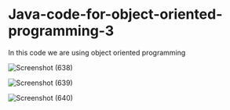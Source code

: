 # Java-code-for-object-oriented-programming-3

In this code we are using object oriented programming

![Screenshot (638)](https://github.com/RishabhRaj240/Java-code-for-object-oriented-programming-3/assets/155876855/66e43b0a-9f70-43e8-bdec-f5bc25f496d3)

![Screenshot (639)](https://github.com/RishabhRaj240/Java-code-for-object-oriented-programming-3/assets/155876855/9d631453-deb0-4919-a4df-6831d960f7b2)

![Screenshot (640)](https://github.com/RishabhRaj240/Java-code-for-object-oriented-programming-3/assets/155876855/e3130d9b-6c4d-4fc1-9821-401c2b171c03)
